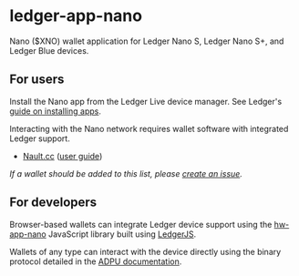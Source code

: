 # ledger-app-nano

Nano ($XNO) wallet application for Ledger Nano S, Ledger Nano S+, and Ledger Blue devices.

## For users

Install the Nano app from the Ledger Live device manager. See Ledger's [guide on installing apps](https://support.ledger.com/article/4404382258961-zd).

Interacting with the Nano network requires wallet software with integrated Ledger support.

- [Nault.cc](https://nault.cc/) ([user guide](https://docs.nault.cc/2020/08/04/ledger-guide.html))

_If a wallet should be added to this list, please [create an issue](https://github.com/LedgerHQ/app-nano/issues/new)._

## For developers

Browser-based wallets can integrate Ledger device support using the [hw-app-nano](https://github.com/roosmaa/hw-app-nano/) JavaScript library built using [LedgerJS](https://github.com/LedgerHQ/ledger-live/tree/develop/libs/ledgerjs).

Wallets of any type can interact with the device directly using the binary protocol detailed in the [ADPU documentation](https://github.com/LedgerHQ/app-nano/blob/master/doc/nano.md).
